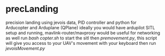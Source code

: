 # precLanding
precision landing using jevois data, PID controller and python for Arducopter and Arduplane (QPlane)
ideally you would have ardupilot SITL setup and running, mavlink-router/mavproxy would be useful for networking as well
run *bash copter.sh* to start the sitl
then *premovement.py*, this script will give you access to your UAV's movement with your keyboard
then run *jevoisMovement.py*
